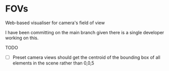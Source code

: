 # FOVs

Web-based visualiser for camera's field of view

I have been committing on the main branch given there is a single developer working on this.

TODO

- [ ] Preset camera views should get the centroid of the bounding box of all elements in the scene rather than 0,0,5